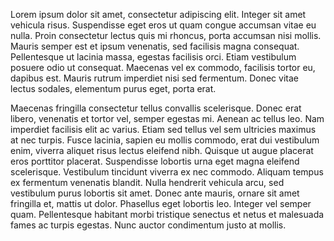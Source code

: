 Lorem ipsum dolor sit amet, consectetur adipiscing elit. Integer sit amet vehicula risus. Suspendisse eget eros ut quam congue accumsan vitae eu nulla. Proin consectetur lectus quis mi rhoncus, porta accumsan nisi mollis. Mauris semper est et ipsum venenatis, sed facilisis magna consequat. Pellentesque ut lacinia massa, egestas facilisis orci. Etiam vestibulum posuere odio ut consequat. Maecenas vel ex commodo, facilisis tortor eu, dapibus est. Mauris rutrum imperdiet nisi sed fermentum. Donec vitae lectus sodales, elementum purus eget, porta erat.

Maecenas fringilla consectetur tellus convallis scelerisque. Donec erat libero, venenatis et tortor vel, semper egestas mi. Aenean ac tellus leo. Nam imperdiet facilisis elit ac varius. Etiam sed tellus vel sem ultricies maximus at nec turpis. Fusce lacinia, sapien eu mollis commodo, erat dui vestibulum enim, viverra aliquet risus lectus eleifend nibh. Quisque ut augue placerat eros porttitor placerat. Suspendisse lobortis urna eget magna eleifend scelerisque. Vestibulum tincidunt viverra ex nec commodo. Aliquam tempus ex fermentum venenatis blandit. Nulla hendrerit vehicula arcu, sed vestibulum purus lobortis sit amet. Donec ante mauris, ornare sit amet fringilla et, mattis ut dolor. Phasellus eget lobortis leo. Integer vel semper quam. Pellentesque habitant morbi tristique senectus et netus et malesuada fames ac turpis egestas. Nunc auctor condimentum justo at mollis. 

